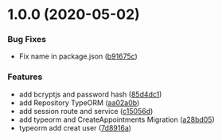 # 1.0.0 (2020-05-02)


### Bug Fixes

* Fix name in package.json ([b91675c](https://github.com/almerindo/rocketseat-gobarber/commit/b91675ce98189122e87c709ed35cfaaa0e74da9d))


### Features

* add bcryptjs and password hash ([85d4dc1](https://github.com/almerindo/rocketseat-gobarber/commit/85d4dc113e0e26eedfdf7a92922e7a41d2911723))
* add Repository TypeORM ([aa02a0b](https://github.com/almerindo/rocketseat-gobarber/commit/aa02a0beabfa32c515bc3b6d0c7b5e370b814a64))
* add session route and service ([c15056d](https://github.com/almerindo/rocketseat-gobarber/commit/c15056d386fd9e5ba8e7ba8f95ed28fe97d631a3))
* add typeorm and CreateAppointments Migration ([a28bd05](https://github.com/almerindo/rocketseat-gobarber/commit/a28bd053c27e25ea214d6e899e4bfb14ab7795ed))
* typeorm add creat user ([7d8916a](https://github.com/almerindo/rocketseat-gobarber/commit/7d8916af84ba87ff21319c6397eb8c6ac3b9b4f4))
